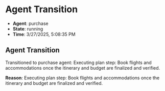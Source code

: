 # Agent Transition

- **Agent**: purchase
- **State**: running
- **Time**: 3/27/2025, 5:08:35 PM

## Agent Transition

Transitioned to purchase agent: Executing plan step: Book flights and accommodations once the itinerary and budget are finalized and verified.

**Reason**: Executing plan step: Book flights and accommodations once the itinerary and budget are finalized and verified.

